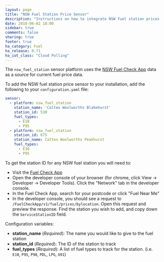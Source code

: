 ```yaml
---
layout: page
title: "NSW Fuel Station Price Sensor"
description: "Instructions on how to integrate NSW fuel station prices into Home Assistant."
date: 2018-06-02 18:00
sidebar: true
comments: false
sharing: true
footer: true
ha_category: Fuel
ha_release: 0.71
ha_iot_class: "Cloud Polling"
---
```


The `nsw_fuel_station` sensor platform uses the [NSW Fuel Check App](https://www.fuelcheck.nsw.gov.au/app) data as a source for current fuel price data.

To add the NSW fuel station price sensor to your installation, add the following to your `configuration.yaml` file:

```yaml
sensor:
  - platform: nsw_fuel_station
    station_name: 'Caltex Woolworths Blakehurst'
    station_id: 530
    fuel_types:
      - E10
      - P95
  - platform: nsw_fuel_station
    station_id: 675
    station_name: Caltex Woolworths Peakhurst
    fuel_types:
      - E10
      - P95
``` 

To get the station ID for any NSW fuel station you will need to:
- Visit the [Fuel Check App](https://www.fuelcheck.nsw.gov.au/app)
- Open the developer console of your browser (for chrome, click View -> Developer -> Developer Tools). Click the "Network" tab in the developer console.
- In the Fuel Check App, search for your postcode or click "Fuel Near Me"
- In the developer console, you should see a request to `/FuelCheckApp/v1/fuel/prices/bylocation`. Open this request and preview the response. Find the station you wish to add, and copy down the `ServiceStationID` field.    

Configuration variables:

- **station_name** (*Required*): The name you would like to give to the fuel station
- **station_id** (*Required*): The ID of the station to track
- **fuel_types** (*Required*): A list of fuel types to track for the station. (i.e. `E10`, `P95`, `P98`, `PDL`, `LPG`, `U91`)
